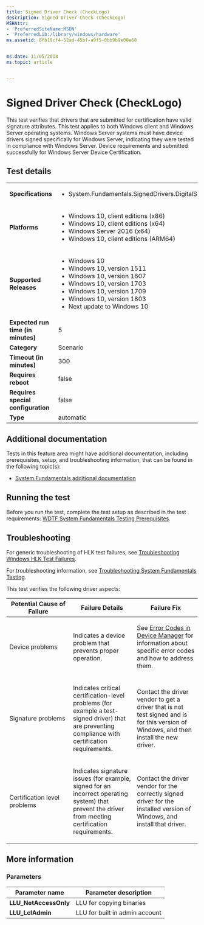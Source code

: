 ```yaml
---
title: Signed Driver Check (CheckLogo)
description: Signed Driver Check (CheckLogo)
MSHAttr:
- 'PreferredSiteName:MSDN'
- 'PreferredLib:/library/windows/hardware'
ms.assetid: 8fb19cf4-52ad-45bf-a9f5-0bb9b9e00e68


ms.date: 11/05/2018
ms.topic: article


---
```


# <span id="p_hlk_test.7e9473e9-aa0f-4fbb-86c8-2d5d87003521"></span>Signed Driver Check (CheckLogo)


This test verifies that drivers that are submitted for certification have valid signature attributes. This test applies to both Windows client and Windows Server operating systems. Windows Server systems must have device drivers signed specifically for Windows Server, indicating they were tested in compliance with Windows Server. Device requirements and submitted successfully for Windows Server Device Certification.

## Test details

|||
|---|---|
| **Specifications**  | <ul><li>System.Fundamentals.SignedDrivers.DigitalSignature</li></ul> |  
| **Platforms**   | <ul><li>Windows 10, client editions (x86)</li><li>Windows 10, client editions (x64)</li><li>Windows Server 2016 (x64)</li><li>Windows 10, client editions (ARM64)</li></ul> |
| **Supported Releases** | <ul><li>Windows 10</li><li>Windows 10, version 1511</li><li>Windows 10, version 1607</li><li>Windows 10, version 1703</li><li>Windows 10, version 1709</li><li>Windows 10, version 1803</li><li>Next update to Windows 10</li></ul> |
|**Expected run time (in minutes)**| 5 |
|**Category**| Scenario |
|**Timeout (in minutes)**| 300 |
|**Requires reboot**| false |
|**Requires special configuration**| false |
|**Type**| automatic |



## <span id="Additional_documentation"></span><span id="additional_documentation"></span><span id="ADDITIONAL_DOCUMENTATION"></span>Additional documentation


Tests in this feature area might have additional documentation, including prerequisites, setup, and troubleshooting information, that can be found in the following topic(s):

-   [System.Fundamentals additional documentation](system-fundamentals-additional-documentation.md)

## <span id="Running_the_test"></span><span id="running_the_test"></span><span id="RUNNING_THE_TEST"></span>Running the test


Before you run the test, complete the test setup as described in the test requirements: [WDTF System Fundamentals Testing Prerequisites](wdtf-system-fundamentals-testing-prerequisites.md).

## <span id="Troubleshooting"></span><span id="troubleshooting"></span><span id="TROUBLESHOOTING"></span>Troubleshooting


For generic troubleshooting of HLK test failures, see [Troubleshooting Windows HLK Test Failures](../user/troubleshooting-windows-hlk-test-failures.md).

For troubleshooting information, see [Troubleshooting System Fundamentals Testing](troubleshooting-system-fundamentals-testing.md).

This test verifies the following driver aspects:

<table>
<colgroup>
<col width="33%" />
<col width="33%" />
<col width="33%" />
</colgroup>
<thead>
<tr class="header">
<th>Potential Cause of Failure</th>
<th>Failure Details</th>
<th>Failure Fix</th>
</tr>
</thead>
<tbody>
<tr class="odd">
<td><p>Device problems</p></td>
<td><p>Indicates a device problem that prevents proper operation.</p></td>
<td><p>See <a href="http://go.microsoft.com/fwlink/p/?linkid=226044" data-raw-source="[Error Codes in Device Manager](http://go.microsoft.com/fwlink/p/?linkid=226044)">Error Codes in Device Manager</a> for information about specific error codes and how to address them.</p></td>
</tr>
<tr class="even">
<td><p>Signature problems</p></td>
<td><p>Indicates critical certification-level problems (for example a test-signed driver) that are preventing compliance with certification requirements.</p></td>
<td><p>Contact the driver vendor to get a driver that is not test signed and is for this version of Windows, and then install the new driver.</p></td>
</tr>
<tr class="odd">
<td><p>Certification level problems</p></td>
<td><p>Indicates signature issues (for example, signed for an incorrect operating system) that prevent the driver from meeting certification requirements.</p></td>
<td><p>Contact the driver vendor for the correctly signed driver for the installed version of Windows, and install that driver.</p></td>
</tr>
</tbody>
</table>



## <span id="More_information"></span><span id="more_information"></span><span id="MORE_INFORMATION"></span>More information


### <span id="Parameters"></span><span id="parameters"></span><span id="PARAMETERS"></span>Parameters

| Parameter name         | Parameter description          |
|------------------------|--------------------------------|
| **LLU\_NetAccessOnly** | LLU for copying binaries       |
| **LLU\_LclAdmin**      | LLU for built in admin account |












